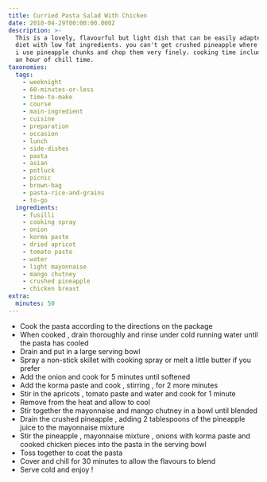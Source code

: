 ```yaml
---
title: Curried Pasta Salad With Chicken
date: 2010-04-29T00:00:00.000Z
description: >-
  This is a lovely, flavourful but light dish that can be easily adapted for a
  diet with low fat ingredients. you can't get crushed pineapple where i live so
  i use pineapple chunks and chop them very finely. cooking time includes half
  an hour of chill time.
taxonomies:
  tags:
    - weeknight
    - 60-minutes-or-less
    - time-to-make
    - course
    - main-ingredient
    - cuisine
    - preparation
    - occasion
    - lunch
    - side-dishes
    - pasta
    - asian
    - potluck
    - picnic
    - brown-bag
    - pasta-rice-and-grains
    - to-go
  ingredients:
    - fusilli
    - cooking spray
    - onion
    - korma paste
    - dried apricot
    - tomato paste
    - water
    - light mayonnaise
    - mango chutney
    - crushed pineapple
    - chicken breast
extra:
  minutes: 50
---
```

 - Cook the pasta according to the directions on the package
 - When cooked , drain thoroughly and rinse under cold running water until the pasta has cooled
 - Drain and put in a large serving bowl
 - Spray a non-stick skillet with cooking spray or melt a little butter if you prefer
 - Add the onion and cook for 5 minutes until softened
 - Add the korma paste and cook , stirring , for 2 more minutes
 - Stir in the apricots , tomato paste and water and cook for 1 minute
 - Remove from the heat and allow to cool
 - Stir together the mayonnaise and mango chutney in a bowl until blended
 - Drain the crushed pineapple , adding 2 tablespoons of the pineapple juice to the mayonnaise mixture
 - Stir the pineapple , mayonnaise mixture , onions with korma paste and cooked chicken pieces into the pasta in the serving bowl
 - Toss together to coat the pasta
 - Cover and chill for 30 minutes to allow the flavours to blend
 - Serve cold and enjoy !
